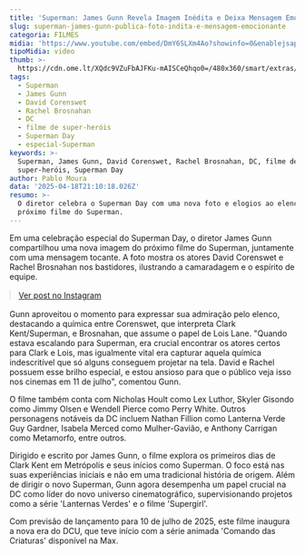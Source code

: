 ```yaml
---
title: 'Superman: James Gunn Revela Imagem Inédita e Deixa Mensagem Emocionante'
slug: superman-james-gunn-publica-foto-indita-e-mensagem-emocionante
categoria: FILMES
midia: 'https://www.youtube.com/embed/DmY6SLXm4Ao?showinfo=0&enablejsapi=1'
tipoMidia: video
thumb: >-
  https://cdn.ome.lt/XQdc9VZuFbAJFKu-mAISCeQhqo0=/480x360/smart/extras/conteudos/01_zzxxHYo.jpg
tags:
  - Superman
  - James Gunn
  - David Corenswet
  - Rachel Brosnahan
  - DC
  - filme de super-heróis
  - Superman Day
  - especial-Superman
keywords: >-
  Superman, James Gunn, David Corenswet, Rachel Brosnahan, DC, filme de
  super-heróis, Superman Day
author: Pablo Moura
data: '2025-04-18T21:10:18.026Z'
resumo: >-
  O diretor celebra o Superman Day com uma nova foto e elogios ao elenco do
  próximo filme do Superman.
---
```


Em uma celebração especial do Superman Day, o diretor James Gunn compartilhou uma nova imagem do próximo filme do Superman, juntamente com uma mensagem tocante. A foto mostra os atores David Corenswet e Rachel Brosnahan nos bastidores, ilustrando a camaradagem e o espírito de equipe.

<blockquote class="instagram-media" data-instgrm-permalink="https://www.instagram.com/p/DImcVV4TLj9/" data-instgrm-version="14" style="width:100%; max-width:540px; margin:1rem auto;"><a href="https://www.instagram.com/p/DImcVV4TLj9/">Ver post no Instagram</a></blockquote>

Gunn aproveitou o momento para expressar sua admiração pelo elenco, destacando a química entre Corenswet, que interpreta Clark Kent/Superman, e Brosnahan, que assume o papel de Lois Lane. "Quando estava escalando para Superman, era crucial encontrar os atores certos para Clark e Lois, mas igualmente vital era capturar aquela química indescritível que só alguns conseguem projetar na tela. David e Rachel possuem esse brilho especial, e estou ansioso para que o público veja isso nos cinemas em 11 de julho", comentou Gunn.

O filme também conta com Nicholas Hoult como Lex Luthor, Skyler Gisondo como Jimmy Olsen e Wendell Pierce como Perry White. Outros personagens notáveis da DC incluem Nathan Fillion como Lanterna Verde Guy Gardner, Isabela Merced como Mulher-Gavião, e Anthony Carrigan como Metamorfo, entre outros.

Dirigido e escrito por James Gunn, o filme explora os primeiros dias de Clark Kent em Metrópolis e seus inícios como Superman. O foco está nas suas experiências iniciais e não em uma tradicional história de origem. Além de dirigir o novo Superman, Gunn agora desempenha um papel crucial na DC como líder do novo universo cinematográfico, supervisionando projetos como a série 'Lanternas Verdes' e o filme 'Supergirl'.

Com previsão de lançamento para 10 de julho de 2025, este filme inaugura a nova era do DCU, que teve início com a série animada 'Comando das Criaturas' disponível na Max.
